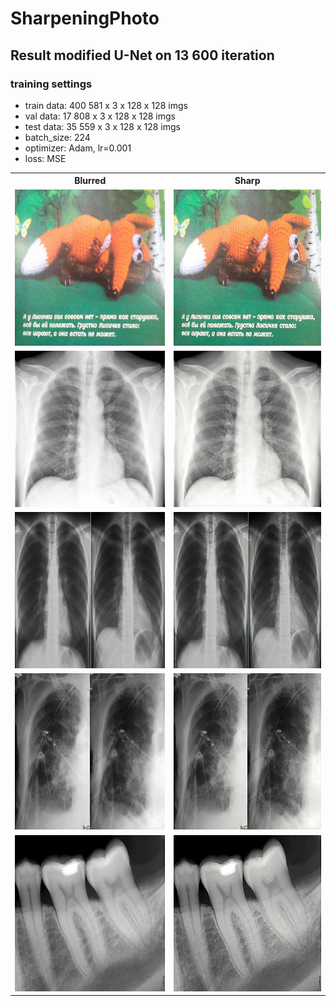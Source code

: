 # SharpeningPhoto

## Result modified U-Net on 13 600 iteration
### training settings
- train data: 400 581 x 3 x 128 x 128 imgs
- val data: 17 808 x 3 x 128 x 128 imgs
- test data: 35 559 x 3 x 128 x 128 imgs
- batch_size: 224
- optimizer: Adam, lr=0.001
- loss: MSE

<table style="width:100%" align="center">
  <tr>
    <th>Blurred</th>
    <th>Sharp</th>
  </tr>
  <tr>
    <td align="center"><img src="https://github.com/0leynik/SharpeningPhoto/blob/master/release/input_img/8.jpg" height="250"/></td>
    <td align="center"><img src="https://github.com/0leynik/SharpeningPhoto/blob/master/release/input_img/8_sharp.jpg" height="250"/></td>
  </tr>
  <tr>
    <td align="center"><img src="https://github.com/0leynik/SharpeningPhoto/blob/master/release/input_img/1.JPG" height="250"/></td>
    <td align="center"><img src="https://github.com/0leynik/SharpeningPhoto/blob/master/release/input_img/1_sharp.JPG" height="250"/></td>
  </tr>
  <tr>
    <td align="center"><img src="https://github.com/0leynik/SharpeningPhoto/blob/master/release/input_img/2.JPG" height="250"/></td>
    <td align="center"><img src="https://github.com/0leynik/SharpeningPhoto/blob/master/release/input_img/2_sharp.JPG" height="250"/></td>
  </tr>
  <tr>
    <td align="center"><img src="https://github.com/0leynik/SharpeningPhoto/blob/master/release/input_img/3.JPG" height="250"/></td>
    <td align="center"><img src="https://github.com/0leynik/SharpeningPhoto/blob/master/release/input_img/3_sharp.JPG" height="250"/></td>
  </tr>
  <tr>
    <td align="center"><img src="https://github.com/0leynik/SharpeningPhoto/blob/master/release/input_img/4.jpg" height="250"/></td>
    <td align="center"><img src="https://github.com/0leynik/SharpeningPhoto/blob/master/release/input_img/4_sharp.jpg" height="250"/></td>
  </tr>
</table>
